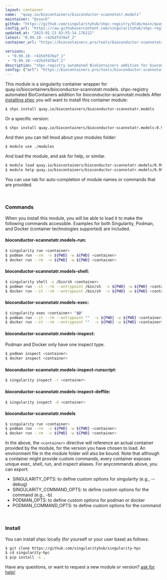 ```yaml
---
layout: container
name:  "quay.io/biocontainers/bioconductor-scannotatr.models"
maintainer: "@vsoch"
github: "https://github.com/singularityhub/shpc-registry/blob/main/quay.io/biocontainers/bioconductor-scannotatr.models/container.yaml"
config_url: "https://raw.githubusercontent.com/singularityhub/shpc-registry/main/quay.io/biocontainers/bioconductor-scannotatr.models/container.yaml"
updated_at: "2023-01-23 03:55:14.176212"
latest: "0.99.10--r42hdfd78af_2"
container_url: "https://biocontainers.pro/tools/bioconductor-scannotatr.models"

versions:
 - "0.99.10--r41hdfd78af_1"
 - "0.99.10--r42hdfd78af_2"
description: "shpc-registry automated BioContainers addition for bioconductor-scannotatr.models"
config: {"url": "https://biocontainers.pro/tools/bioconductor-scannotatr.models", "maintainer": "@vsoch", "description": "shpc-registry automated BioContainers addition for bioconductor-scannotatr.models", "latest": {"0.99.10--r42hdfd78af_2": "sha256:3069b2fbf7b48cdb889951157dec602645f838afdea05613f390c1357d56d5a8"}, "tags": {"0.99.10--r41hdfd78af_1": "sha256:93685c6c91e3c5d920eb33a867c9dc81d13161acbb28d80366a7748ec639156d", "0.99.10--r42hdfd78af_2": "sha256:3069b2fbf7b48cdb889951157dec602645f838afdea05613f390c1357d56d5a8"}, "docker": "quay.io/biocontainers/bioconductor-scannotatr.models"}
---
```


This module is a singularity container wrapper for quay.io/biocontainers/bioconductor-scannotatr.models.
shpc-registry automated BioContainers addition for bioconductor-scannotatr.models
After [installing shpc](#install) you will want to install this container module:


```bash
$ shpc install quay.io/biocontainers/bioconductor-scannotatr.models
```

Or a specific version:

```bash
$ shpc install quay.io/biocontainers/bioconductor-scannotatr.models:0.99.10--r42hdfd78af_2
```

And then you can tell lmod about your modules folder:

```bash
$ module use ./modules
```

And load the module, and ask for help, or similar.

```bash
$ module load quay.io/biocontainers/bioconductor-scannotatr.models/0.99.10--r42hdfd78af_2
$ module help quay.io/biocontainers/bioconductor-scannotatr.models/0.99.10--r42hdfd78af_2
```

You can use tab for auto-completion of module names or commands that are provided.

<br>

### Commands

When you install this module, you will be able to load it to make the following commands accessible.
Examples for both Singularity, Podman, and Docker (container technologies supported) are included.

#### bioconductor-scannotatr.models-run:

```bash
$ singularity run <container>
$ podman run --rm  -v ${PWD} -w ${PWD} <container>
$ docker run --rm  -v ${PWD} -w ${PWD} <container>
```

#### bioconductor-scannotatr.models-shell:

```bash
$ singularity shell -s /bin/sh <container>
$ podman run --it --rm --entrypoint /bin/sh  -v ${PWD} -w ${PWD} <container>
$ docker run --it --rm --entrypoint /bin/sh  -v ${PWD} -w ${PWD} <container>
```

#### bioconductor-scannotatr.models-exec:

```bash
$ singularity exec <container> "$@"
$ podman run --it --rm --entrypoint ""  -v ${PWD} -w ${PWD} <container> "$@"
$ docker run --it --rm --entrypoint ""  -v ${PWD} -w ${PWD} <container> "$@"
```

#### bioconductor-scannotatr.models-inspect:

Podman and Docker only have one inspect type.

```bash
$ podman inspect <container>
$ docker inspect <container>
```

#### bioconductor-scannotatr.models-inspect-runscript:

```bash
$ singularity inspect -r <container>
```

#### bioconductor-scannotatr.models-inspect-deffile:

```bash
$ singularity inspect -d <container>
```



#### bioconductor-scannotatr.models

```bash
$ singularity run <container>
$ podman run --rm  -v ${PWD} -w ${PWD} <container>
$ docker run --rm  -v ${PWD} -w ${PWD} <container>
```


In the above, the `<container>` directive will reference an actual container provided
by the module, for the version you have chosen to load. An environment file in the
module folder will also be bound. Note that although a container
might provide custom commands, every container exposes unique exec, shell, run, and
inspect aliases. For anycommands above, you can export:

 - SINGULARITY_OPTS: to define custom options for singularity (e.g., --debug)
 - SINGULARITY_COMMAND_OPTS: to define custom options for the command (e.g., -b)
 - PODMAN_OPTS: to define custom options for podman or docker
 - PODMAN_COMMAND_OPTS: to define custom options for the command

<br>

### Install

You can install shpc locally (for yourself or your user base) as follows:

```bash
$ git clone https://github.com/singularityhub/singularity-hpc
$ cd singularity-hpc
$ pip install -e .
```

Have any questions, or want to request a new module or version? [ask for help!](https://github.com/singularityhub/singularity-hpc/issues)